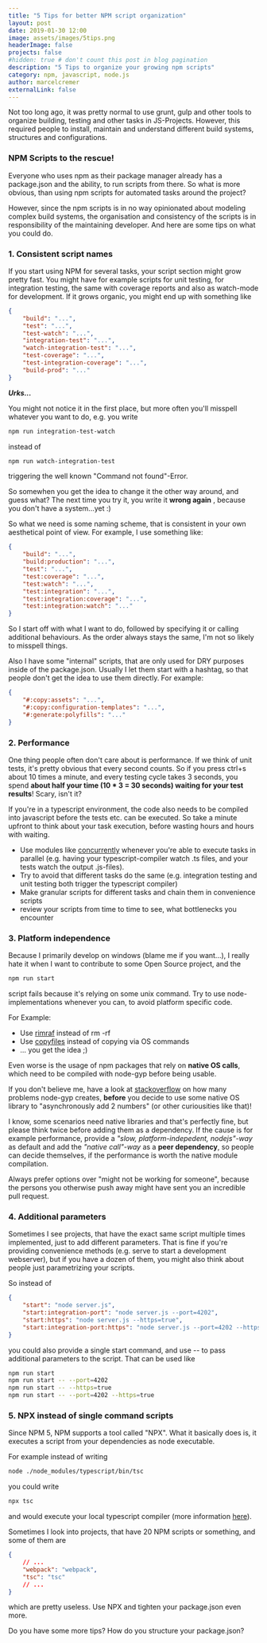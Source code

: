 ```yaml
---
title: "5 Tips for better NPM script organization"
layout: post
date: 2019-01-30 12:00
image: assets/images/5tips.png
headerImage: false
projects: false
#hidden: true # don't count this post in blog pagination
description: "5 Tips to organize your growing npm scripts"
category: npm, javascript, node.js
author: marcelcremer
externalLink: false
---
```


Not too long ago, it was pretty normal to use grunt, gulp and other tools to organize building, testing and other tasks in JS-Projects. However, this required people to install, maintain and understand different build systems, structures and configurations.

### NPM Scripts to the rescue!

Everyone who uses npm as their package manager already has a package.json and the ability, to run scripts from there. So what is more obvious, than using npm scripts for automated tasks around the project?

However, since the npm scripts is in no way opinionated about modeling complex build systems, the organisation and consistency of the scripts is in responsibility of the maintaining developer. And here are some tips on what you could do.

### 1. Consistent script names

If you start using NPM for several tasks, your script section might grow pretty fast. You might have for example scripts for unit testing, for integration testing, the same with coverage reports and also as watch-mode for development. If it grows organic, you might end up with something like

```json
{
    "build": "...",
    "test": "...",
    "test-watch": "...",
    "integration-test": "...",
    "watch-integration-test": "...",
    "test-coverage": "...",
    "test-integration-coverage": "...",
    "build-prod": "..."
}
```

**_Urks..._**

You might not notice it in the first place, but more often you'll misspell whatever you want to do, e.g. you write

```bash
npm run integration-test-watch
```

instead of

```bash
npm run watch-integration-test
```

triggering the well known "Command not found"-Error.

So somewhen you get the idea to change it the other way around, and guess what? The next time you try it, you write it **wrong again** , because you don't have a system...yet :)

So what we need is some naming scheme, that is consistent in your own aesthetical point of view. For example, I use something like:

```json
{
    "build": "...",
    "build:production": "...",
    "test": "...",
    "test:coverage": "...",
    "test:watch": "...",
    "test:integration": "...",
    "test:integration:coverage": "...",
    "test:integration:watch": "..."
}
```

So I start off with what I want to do, followed by specifying it or calling additional behaviours. As the order always stays the same, I'm not so likely to misspell things.

Also I have some "internal" scripts, that are only used for DRY purposes inside of the package.json. Usually I let them start with a hashtag, so that people don't get the idea to use them directly. For example:

```json
{
    "#:copy:assets": "...",
    "#:copy:configuration-templates": "...",
    "#:generate:polyfills": "..."
}
```

### 2. Performance

One thing people often don't care about is performance. If we think of unit tests, it's pretty obvious that every second counts. So if you press ctrl+s about 10 times a minute, and every testing cycle takes 3 seconds, you spend **about half your time (10 \* 3 = 30 seconds) waiting for your test results**! Scary, isn't it?

If you're in a typescript environment, the code also needs to be compiled into javascript before the tests etc. can be executed. So take a minute upfront to think about your task execution, before wasting hours and hours with waiting.

-   Use modules like [concurrently](https://www.npmjs.com/package/concurrently) whenever you're able to execute tasks in parallel (e.g. having your typescript-compiler watch .ts files, and your tests watch the output .js-files).
-   Try to avoid that different tasks do the same (e.g. integration testing and unit testing both trigger the typescript compiler)
-   Make granular scripts for different tasks and chain them in convenience scripts
-   review your scripts from time to time to see, what bottlenecks you encounter

### 3. Platform independence

Because I primarily develop on windows (blame me if you want...), I really hate it when I want to contribute to some Open Source project, and the

```bash
npm run start
```

script fails because it's relying on some unix command. Try to use node-implementations whenever you can, to avoid platform specific code.

For Example:

-   Use [rimraf](https://www.npmjs.com/package/rimraf) instead of rm -rf
-   Use [copyfiles](https://www.npmjs.com/package/copyfiles) instead of copying via OS commands
-   ... you get the idea ;)

Even worse is the usage of npm packages that rely on **native OS calls**, which need to be compiled with node-gyp before being usable.

If you don't believe me, have a look at [stackoverflow](https://stackoverflow.com/search?q=node-gyp) on how many problems node-gyp creates, **before** you decide to use some native OS library to "asynchronously add 2 numbers" (or other curiousities like that)!

I know, some scenarios need native libraries and that's perfectly fine, but please think twice before adding them as a dependency. If the cause is for example performance, provide a _"slow, platform-indepedent, nodejs"-way_ as default and add the _"native call"-way_ as a **peer dependency**, so people can decide themselves, if the performance is worth the native module compilation.

Always prefer options over "might not be working for someone", because the persons you otherwise push away might have sent you an incredible pull request.

### 4. Additional parameters

Sometimes I see projects, that have the exact same script multiple times implemented, just to add different parameters. That is fine if you're providing convenience methods (e.g. serve to start a development webserver), but if you have a dozen of them, you might also think about people just parametrizing your scripts.

So instead of

```json
{
    "start": "node server.js",
    "start:integration-port": "node server.js --port=4202",
    "start:https": "node server.js --https=true",
    "start:integration-port:https": "node server.js --port=4202 --https"
}
```

you could also provide a single start command, and use \-\- to pass additional parameters to the script. That can be used like

```bash
npm run start
npm run start -- --port=4202
npm run start -- --https=true
npm run start -- --port=4202 --https=true
```

### 5. NPX instead of single command scripts

Since NPM 5, NPM supports a tool called "NPX". What it basically does is, it executes a script from your dependencies as node executable.

For example instead of writing

```bash
node ./node_modules/typescript/bin/tsc
```

you could write

```bash
npx tsc
```

and would execute your local typescript compiler (more information [here](https://www.npmjs.com/package/npx)).

Sometimes I look into projects, that have 20 NPM scripts or something, and some of them are

```json
{
    // ...
    "webpack": "webpack",
    "tsc": "tsc"
    // ...
}
```

which are pretty useless. Use NPX and tighten your package.json even more.

Do you have some more tips? How do you structure your package.json?
